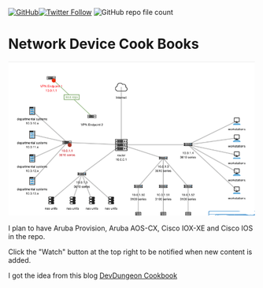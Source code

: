 <a href="https://mwhubbard.blogspot.com"><img alt="GitHub" src="https://img.shields.io/github/license/rikosintie/CookBook"></a><a href="https://twitter.com/rikosintie"><img alt="Twitter Follow" src="https://img.shields.io/twitter/follow/rikosintie?style=social"></a>
![GitHub repo file count](https://img.shields.io/github/directory-file-count/rikosintie/CookBook)


# Network Device Cook Books

![Network](/Aruba/images/Network-Topology-Diagram-Template-small-1.png)


I plan to have Aruba Provision, Aruba AOS-CX, Cisco IOX-XE and Cisco IOS in the repo.

Click the "Watch" button at the top right to be  notified when new content is added.


I got the idea from this blog
[DevDungeon Cookbook](https://www.devdungeon.com/cookbook)
